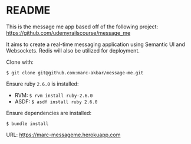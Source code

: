 # README

This is the message me app based off of the following project:
https://github.com/udemyrailscourse/message_me

It aims to create a real-time messaging application using Semantic UI
and Websockets. Redis will also be utilized for deployment.

Clone with:

`$ git clone git@github.com:marc-akbar/message-me.git`

Ensure ruby `2.6.0` is installed:
- RVM: `$ rvm install ruby-2.6.0`
- ASDF: `$ asdf install ruby 2.6.0`

Ensure dependencies are installed:

`$ bundle install`

URL: https://marc-messageme.herokuapp.com
